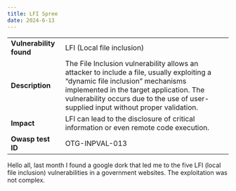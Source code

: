 ```yaml
---
title: LFI Spree
date: 2024-6-13
---
```


|                   |                                                                                                                                                                                                                                                                  |
|-------------------|------------------------------------------------------------------------------------------------------------------------------------------------------------------------------------------------------------------------------------------------------------------|
| **Vulnerability found** | LFI (Local file inclusion)                                                                                                                                                                                                                                       |
| **Description**   | The File Inclusion vulnerability allows an attacker to include a file, usually exploiting a “dynamic file inclusion” mechanisms implemented in the target application. The vulnerability occurs due to the use of user-supplied input without proper validation. |
| **Impact**        | LFI can lead to the disclosure of critical information or even remote code execution.                                                                                                                                                                            |
| **Owasp test ID** | OTG-INPVAL-013                                                                                                                                                                                                                                                   |

Hello all, last month I found a google dork that led me to the five LFI (local file inclusion) vulnerabilities in a government websites. The exploitation was not complex.
